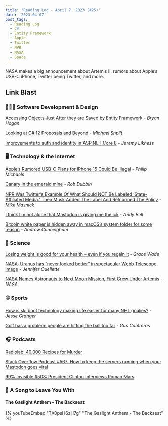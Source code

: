 ```yaml
---
title: 'Reading Log - April 7, 2023 (#25)'
date: '2023-04-07'
post_tags:
  - Reading Log
  - C#
  - Entity Framework
  - Apple
  - Twitter
  - NPR
  - NASA
  - Space
---
```


NASA makes a big announcement about Artemis II, rumors about Apple’s USB-C iPhone, Twitter being Twitter, and more.
<!-- excerpt -->

## Link Blast

### 👨🏼‍💻 Software Development & Design

[Accessing Objects Just After they are Saved by Entity Framework](https://nodogmablog.bryanhogan.net/2023/04/accessing-objects-just-after-they-are-saved-by-entity-framework/) - *Bryan Hogan*

[Looking at C# 12 Proposals and Beyond](https://michaelscodingspot.com/csharp-12-proposals/) - *Michael Shpilt*

[Improvements to auth and identity in ASP.NET Core 8](https://devblogs.microsoft.com/dotnet/improvements-auth-identity-aspnetcore-8/) - *Jeremy Likness*

### 🖥 Technology & the Internet

[Apple’s Rumored USB-C Plans for iPhone 15 Could Be Illegal](https://www.tomsguide.com/news/apples-rumored-usb-c-plans-for-iphone-15-could-be-illegal) - *Philip Michaels*

[Canary in the emerald mine](https://www.theverge.com/23653556/tweetbot-twitter-api-elon-musk-mastodon) - *Rob Dubbin*

[NPR Was Twitter’s Example Of What Should NOT Be Labeled ‘State-Affiliated Media.’ Then Musk Added The Label And Retconned The Policy](https://www.techdirt.com/2023/04/05/npr-was-twitters-example-of-what-should-not-be-labeled-state-affiliated-media-then-musk-added-the-label-and-retconned-the-policy/) - *Mike Masnick*

[I think I’m not alone that Mastodon is giving me the ick](https://andy-bell.co.uk/i-think-im-not-alone-that-mastodon-is-giving-me-the-ick/) - *Andy Bell*

[Bitcoin white paper is hidden away in macOS’s system folder for some reason](https://arstechnica.com/gadgets/2023/04/bitcoin-whitepaper-is-hidden-away-in-macoss-system-folders-for-some-reason/) - *Andrew Cunningham*

### 🔬 Science

[Losing weight is good for your health – even if you regain it](https://www.newscientist.com/article/2366432-losing-weight-is-good-for-your-health-even-if-you-regain-it/) - *Grace Wade*

[NASA: Uranus has “never looked better” in spectacular Webb Telescope image](https://arstechnica.com/science/2023/04/stunning-new-webb-telescope-image-showcases-nested-rings-of-uranus/) - *Jennifer Ouellette*

[NASA Names Astronauts to Next Moon Mission, First Crew Under Artemis](https://www.nasa.gov/press-release/nasa-names-astronauts-to-next-moon-mission-first-crew-under-artemis) - *NASA*

### ⚾ Sports

[How is ski boot technology making life easier for many NHL goalies?](https://theathletic.com/4366629/2023/04/06/nhl-goalie-skates-bauer-konekt/) - *Jesse Granger*

[Golf has a problem: people are hitting the ball too far](https://www.npr.org/2023/04/06/1167772714/golf-ball-change-rule-augusta-tiger-woods-pros-courses) - *Gus Contreras*

### 🎧 Podcasts

[Radiolab: 40,000 Recipes for Murder](https://radiolab.org/episodes/40000-recipes-murder)

[Stack Overflow Podcast #567: How to keep the servers running when your Mastodon goes viral](https://stackoverflow.blog/2023/03/31/how-to-keep-the-servers-running-when-your-mastodon-goes-viral/)

[99% Invisible #508: President Clinton Interviews Roman Mars](https://podcasts.apple.com/ca/podcast/508-president-clinton-interviews-roman-mars/id394775318?i=1000580110425)

### 🎵 A Song to Leave You With

#### The Gaslight Anthem - The Backseat

{% youTubeEmbed "TX0psH6zH7g" "The Gaslight Anthem - The Backseat" %}
